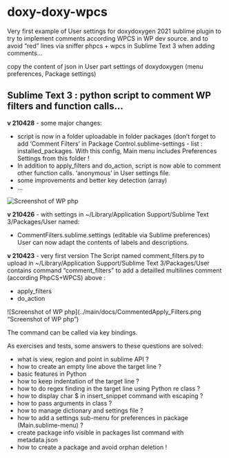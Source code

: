 # doxy-doxy-wpcs
Very first example of User settings for doxydoxygen 2021 sublime plugin to try to implement comments according WPCS in WP dev source.
and to avoid “red” lines via sniffer phpcs + wpcs in Sublime Text 3 when adding comments…

copy the content of json in User part settings of doxydoxygen (menu preferences, Package settings)

## Sublime Text 3 : python script to comment WP filters and function calls…

**v 210428** - some major changes:
- script is now in a folder uploadable in folder packages (don’t forget to add ‘Comment Filters’ in Package Control.sublime-settings - list : installed_packages. With this config, Main menu includes Preferences Settings from this folder !
- In addition to apply_filters and do_action, script is now able to comment other function calls. ‘anonymous’ in User settings file.
- some improvements and better key detection (array)
- …

![Screenshot of WP php](../main/docs/CommentedFunctionCall.png)

**v 210426** - with settings in ~/Library/Application Support/Sublime Text 3/Packages/User named:
- CommentFilters.sublime.settings (editable via Sublime preferences)
User can now adapt the contents of labels and descriptions. 

**v 210423** - very first version
The Script named comment_filters.py to upload in
~/Library/Application Support/Sublime Text 3/Packages/User
contains command “comment_filters” to add a detailled multilines comment (according PhpCS+WPCS) above :
- apply_filters
- do_action

![Screenshot of WP php](../main/docs/CommentedApply_Filters.png “Screenshot of WP php”)

The command can be called via key bindings.

As exercises and tests, some answers to these questions are solved:
- what is view, region and point in sublime API ?
- how to create an empty line above the target line ?
- basic features in Python
- how to keep indentation of the target line ?
- how to do regex finding in the target line using Python re class ?
- how to display char $ in insert_snippet command with escaping ?
- how to pass arguments in class ?
- how to manage dictionary and settings file ?
- how to add a settings sub-menu for preferences in package (Main.sublime-menu) ?
- create package info visible in packages list command with metadata.json
- how to create a package and avoid orphan deletion !
